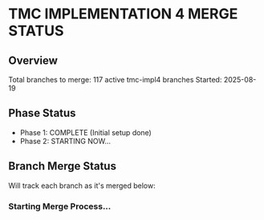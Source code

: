 # TMC IMPLEMENTATION 4 MERGE STATUS

## Overview
Total branches to merge: 117 active tmc-impl4 branches
Started: 2025-08-19

## Phase Status
- Phase 1: COMPLETE (Initial setup done)
- Phase 2: STARTING NOW...

## Branch Merge Status
Will track each branch as it's merged below:

### Starting Merge Process...